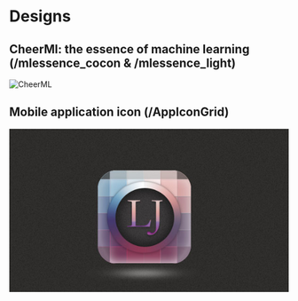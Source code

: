 
# Designs

## CheerMl: the essence of machine learning (/mlessence_cocon & /mlessence_light)

![CheerML](/mlessence_blue/mlessence_blue2.png)

## Mobile application icon (/AppIconGrid)

![icon](/AppIconGrid/AppIconGrid.jpg)


